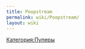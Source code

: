 ```yaml
---
title: Poopstream
permalink: wiki/Poopstream/
layout: wiki
---
```


[Категория:Пуперы](Категория:Пуперы "wikilink")
